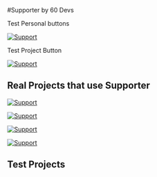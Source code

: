 #Supporter by 60 Devs

Test Personal buttons

[![Support](https://supporter.60devs.com/api/b/fd92ac0c038a5ef6b879009c0b758b36/)](https://supporter.60devs.com/give/fd92ac0c038a5ef6b879009c0b758b36)

Test Project Button

[![Support](https://supporter.60devs.com/api/b/fd92ac0c038a5ef6b879009c0b758b36/This%20Extension)](https://supporter.60devs.com/support/fd92ac0c038a5ef6b879009c0b758b36/This%20Extension)

## Real Projects that use Supporter

[![Support](https://supporter.60devs.com/api/b/05a6d808de51cad5dfba4b6755686672/WDRL)](https://supporter.60devs.com/support/05a6d808de51cad5dfba4b6755686672/WDRL)

[![Support](https://supporter.60devs.com/api/b/33df4abbec4d39260f49015d2457eafe/JSPM)](https://supporter.60devs.com/support/33df4abbec4d39260f49015d2457eafe/JSPM)

[![Support](https://supporter.60devs.com/api/b/33df4abbec4d39260f49015d2457eafe/SystemJS)](https://supporter.60devs.com/support/33df4abbec4d39260f49015d2457eafe/SystemJS)

[![Support](https://supporter.60devs.com/api/b/f4co3kmopd9mngbzjgn6ymbug/campaign)](https://supporter.60devs.com/support/f4co3kmopd9mngbzjgn6ymbug/campaign)

## Test Projects

